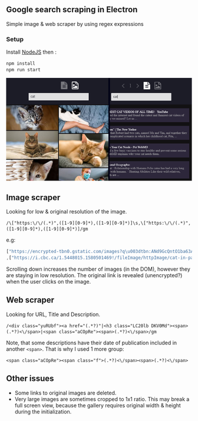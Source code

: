 ## Google search scraping in Electron
Simple image & web scraper by using regex expressions 

### Setup
Install [NodeJS](https://nodejs.org/) then :

```bash
npm install
npm run start
```

![Image](https://github.com/MaksymPylypenko/Google-scraper/blob/main/example.png)
## Image scraper
Looking for low & original resolution of the image.
``` regex
/\["https:\/\/(.*)",([1-9][0-9]*),([1-9][0-9]*)]\s,\["https:\/\/(.*)",([1-9][0-9]*),([1-9][0-9]*)]/gm
```
e.g:
``` javascript
["https://encrypted-tbn0.gstatic.com/images?q\u003dtbn:ANd9GcQntO1ba63A1B1v0r6ilfBDcnfArFpIRcmyYg\u0026usqp\u003dCAU",183,275]
,["https://i.cbc.ca/1.5448015.1580501469!/fileImage/httpImage/cat-in-pain-facial-expression-scale.JPG",853,1280]
```
Scrolling down increases the number of images (in the DOM), however they are staying in low resolution. The original link is revealed (unencrypted?) when the user clicks on the image. 

## Web scraper
Looking for URL, Title and Description. 
``` regex
/<div class="yuRUbf"><a href="(.*?)"|<h3 class="LC20lb DKV0Md"><span>(.*?)<\/span>|<span class="aCOpRe"><span>(.*?)<\/span>/gm
```
Note, that some descriptions have their date of publication included in another `<span>`. That is why I used 1 more group:
``` regex
<span class="aCOpRe"><span class="f">(.*?)<\/span><span>(.*?)<\/span>
```

## Other issues
* Some links to original images are deleted. 
* Very large images are sometimes cropped to 1x1 ratio. This may break a full screen view, because the gallery requires original width & height during the initialization.
